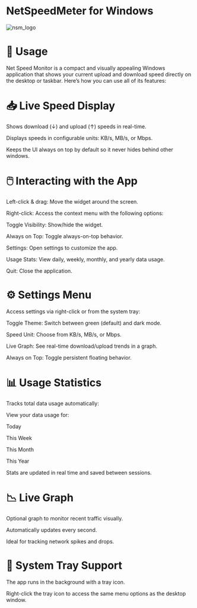 # NetSpeedMeter for Windows
![nsm_logo](https://github.com/user-attachments/assets/5d7d592c-17ff-4f77-8189-8ad9196a796f)




# 🚀 Usage
Net Speed Monitor is a compact and visually appealing Windows application that shows your current upload and download speed directly on the desktop or taskbar. Here’s how you can use all of its features:

# 📥 Live Speed Display
Shows download (↓) and upload (↑) speeds in real-time.

Displays speeds in configurable units: KB/s, MB/s, or Mbps.

Keeps the UI always on top by default so it never hides behind other windows.

# 🖱️ Interacting with the App
Left-click & drag: Move the widget around the screen.

Right-click: Access the context menu with the following options:

Toggle Visibility: Show/hide the widget.

Always on Top: Toggle always-on-top behavior.

Settings: Open settings to customize the app.

Usage Stats: View daily, weekly, monthly, and yearly data usage.

Quit: Close the application.

# ⚙️ Settings Menu
Access settings via right-click or from the system tray:

Toggle Theme: Switch between green (default) and dark mode.

Speed Unit: Choose from KB/s, MB/s, or Mbps.

Live Graph: See real-time download/upload trends in a graph.

Always on Top: Toggle persistent floating behavior.

# 📊 Usage Statistics
Tracks total data usage automatically:

View your data usage for:

Today

This Week

This Month

This Year

Stats are updated in real time and saved between sessions.

# 📉 Live Graph
Optional graph to monitor recent traffic visually.

Automatically updates every second.

Ideal for tracking network spikes and drops.

# 📌 System Tray Support
The app runs in the background with a tray icon.

Right-click the tray icon to access the same menu options as the desktop window.
